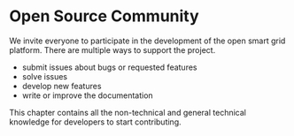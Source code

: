 <!--
SPDX-FileCopyrightText: Contributors to the Documentation project

SPDX-License-Identifier: Apache-2.0
-->

# Open Source Community

We invite everyone to participate in the development of the open smart grid platform. There are multiple ways to support the project.

* submit issues about bugs or requested features
* solve issues
* develop new features
* write or improve the documentation

This chapter contains all the non-technical and general technical knowledge for developers to start contributing.

